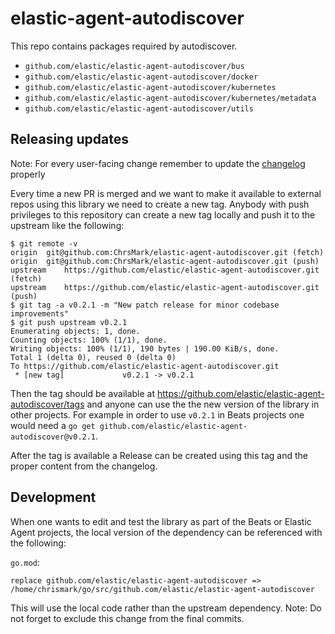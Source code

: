 # elastic-agent-autodiscover

This repo contains packages required by autodiscover.

* `github.com/elastic/elastic-agent-autodiscover/bus`
* `github.com/elastic/elastic-agent-autodiscover/docker`
* `github.com/elastic/elastic-agent-autodiscover/kubernetes`
* `github.com/elastic/elastic-agent-autodiscover/kubernetes/metadata`
* `github.com/elastic/elastic-agent-autodiscover/utils`


## Releasing updates

Note: For every user-facing change remember to update the [changelog](https://github.com/elastic/elastic-agent-autodiscover/blob/main/CHANGELOG.md) properly

Every time a new PR is merged and we want to make it available to external repos using this library we need to create a new tag.
Anybody with push privileges to this repository can create a new tag locally and push it to the upstream like the following:

```console
$ git remote -v
origin	git@github.com:ChrsMark/elastic-agent-autodiscover.git (fetch)
origin	git@github.com:ChrsMark/elastic-agent-autodiscover.git (push)
upstream	https://github.com/elastic/elastic-agent-autodiscover.git (fetch)
upstream	https://github.com/elastic/elastic-agent-autodiscover.git (push)
$ git tag -a v0.2.1 -m "New patch release for minor codebase improvements"
$ git push upstream v0.2.1 
Enumerating objects: 1, done.
Counting objects: 100% (1/1), done.
Writing objects: 100% (1/1), 190 bytes | 190.00 KiB/s, done.
Total 1 (delta 0), reused 0 (delta 0)
To https://github.com/elastic/elastic-agent-autodiscover.git
 * [new tag]             v0.2.1 -> v0.2.1
```

Then the tag should be available at https://github.com/elastic/elastic-agent-autodiscover/tags and anyone can use the the new version of the library in other projects. For example in order to use `v0.2.1` in Beats projects one would need a `go get github.com/elastic/elastic-agent-autodiscover@v0.2.1`.


After the tag is available a Release can be created using this tag and the proper content from the changelog.


## Development

When one wants to edit and test the library as part of the Beats or Elastic Agent projects, the local version of the dependency can be referenced with the following:

`go.mod`:
```golang
replace github.com/elastic/elastic-agent-autodiscover => /home/chrismark/go/src/github.com/elastic/elastic-agent-autodiscover
```

This will use the local code rather than the upstream dependency. 
Note: Do not forget to exclude this change from the final commits.
